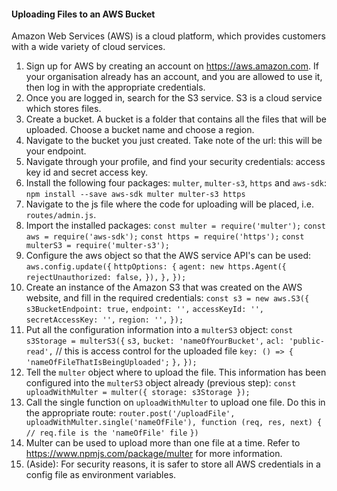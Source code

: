 #### Uploading Files to an AWS Bucket 
Amazon Web Services (AWS) is a cloud platform, which provides customers with a wide variety of cloud services. 

1. Sign up for AWS by creating an account on https://aws.amazon.com. If your organisation already has an account, and you are allowed to use it, then log in with the appropriate credentials.
2. Once you are logged in, search for the S3 service. S3 is a cloud service which stores files.
3. Create a bucket. A bucket is a folder that contains all the files that will be uploaded. Choose a bucket name and choose a region.
4. Navigate to the bucket you just created. Take note of the url: this will be your endpoint.
5. Navigate through your profile, and find your security credentials: access key id and secret access key.
6. Install the following four packages: `multer`, `multer-s3`, `https` and `aws-sdk`:
   `npm install --save aws-sdk multer multer-s3 https`
7. Navigate to the js file where the code for uploading will be placed, i.e. `routes/admin.js`.
8. Import the installed packages:
   `const multer = require('multer');`
   `const aws = require('aws-sdk');`
   `const https = require('https');`
   `const multerS3 = require('multer-s3');`
9. Configure the aws object so that the AWS service API's can be used:
   `aws.config.update({`
     `httpOptions: {`
     `agent: new https.Agent({`
       `rejectUnauthorized: false,`
       `}),`
     `},`
   `});`
10. Create an instance of the Amazon S3 that was created on the AWS website, and fill in the required credentials:
   `const s3 = new aws.S3({`
     `s3BucketEndpoint: true,`
     `endpoint: '',`
     `accessKeyId: '',`
     `secretAccessKey: '',`
     `region: '',`
   `});`
11. Put all the configuration information into a `multerS3` object:
   `const s3Storage = multerS3({`
     `s3,`
     `bucket: 'nameOfYourBucket',`
     `acl: 'public-read',` // this is access control for the uploaded file
     `key: () => {`
       `'nameOfFileThatIsBeingUploaded';`
     `},`
   `});`
12. Tell the `multer` object where to upload the file. This information has been configured into the `multerS3` object already (previous step):
    `const uploadWithMulter = multer({ storage: s3Storage });`
13. Call the single function on `uploadWithMulter` to upload one file. Do this in the appropriate route:
   `router.post('/uploadFile', uploadWithMulter.single('nameOfFile'), function (req, res, next) {`
     `// req.file is the 'nameOfFile' file`
   `})`
14. Multer can be used to upload more than one file at a time. Refer to https://www.npmjs.com/package/multer for more information.
15. (Aside): For security reasons, it is safer to store all AWS credentials in a config file as environment variables.